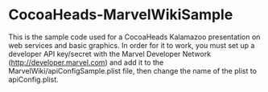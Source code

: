 CocoaHeads-MarvelWikiSample
===========================

This is the sample code used for a CocoaHeads Kalamazoo presentation on web services and basic graphics. In order for it to work, you must set up a developer API key/secret with the Marvel Developer Network (http://developer.marvel.com) and add it to the MarvelWiki/apiConfigSample.plist file, then change the name of the plist to apiConfig.plist.
